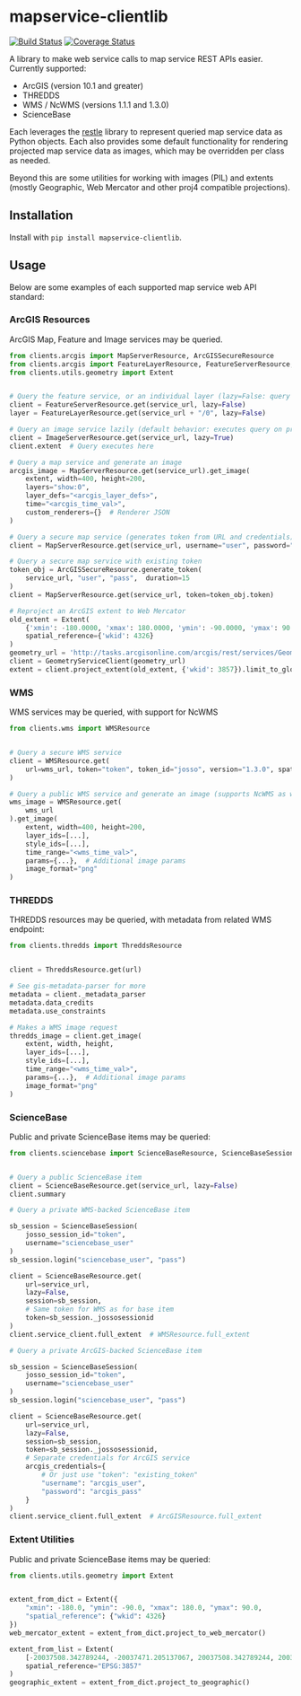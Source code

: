 # mapservice-clientlib

[![Build Status](https://travis-ci.com/consbio/mapservice-clientlib.png?branch=main)](https://travis-ci.com/consbio/mapservice-clientlib)
[![Coverage Status](https://coveralls.io/repos/github/consbio/mapservice-clientlib/badge.svg?branch=main)](https://coveralls.io/github/consbio/mapservice-clientlib?branch=main)


A library to make web service calls to map service REST APIs easier. Currently supported:

* ArcGIS (version 10.1 and greater)
* THREDDS
* WMS / NcWMS (versions 1.1.1 and 1.3.0)
* ScienceBase

Each leverages the [restle](https://github.com/consbio/restle) library to represent queried map service data as Python objects.
Each also provides some default functionality for rendering projected map service data as images, which may be overridden per class as needed.

Beyond this are some utilities for working with images (PIL) and extents (mostly Geographic, Web Mercator and other proj4 compatible projections).

## Installation

Install with `pip install mapservice-clientlib`.


## Usage

Below are some examples of each supported map service web API standard:


### ArcGIS Resources

ArcGIS Map, Feature and Image services may be queried.

```python
from clients.arcgis import MapServerResource, ArcGISSecureResource
from clients.arcgis import FeatureLayerResource, FeatureServerResource, ImageServerResource
from clients.utils.geometry import Extent


# Query the feature service, or an individual layer (lazy=False: query executed right away)
client = FeatureServerResource.get(service_url, lazy=False)
layer = FeatureLayerResource.get(service_url + "/0", lazy=False)

# Query an image service lazily (default behavior: executes query on property reference)
client = ImageServerResource.get(service_url, lazy=True)
client.extent  # Query executes here

# Query a map service and generate an image
arcgis_image = MapServerResource.get(service_url).get_image(
    extent, width=400, height=200,
    layers="show:0",
    layer_defs="<arcgis_layer_defs>",
    time="<arcgis_time_val>",
    custom_renderers={}  # Renderer JSON
)

# Query a secure map service (generates token from URL and credentials)
client = MapServerResource.get(service_url, username="user", password="pass")

# Query a secure map service with existing token
token_obj = ArcGISSecureResource.generate_token(
    service_url, "user", "pass",  duration=15
)
client = MapServerResource.get(service_url, token=token_obj.token)

# Reproject an ArcGIS extent to Web Mercator
old_extent = Extent(
    {'xmin': -180.0000, 'xmax': 180.0000, 'ymin': -90.0000, 'ymax': 90.0000},
    spatial_reference={'wkid': 4326}
)
geometry_url = 'http://tasks.arcgisonline.com/arcgis/rest/services/Geometry/GeometryServer'
client = GeometryServiceClient(geometry_url)
extent = client.project_extent(old_extent, {'wkid': 3857}).limit_to_global_extent()
```


### WMS

WMS services may be queried, with support for NcWMS

```python
from clients.wms import WMSResource


# Query a secure WMS service
client = WMSResource.get(
    url=wms_url, token="token", token_id="josso", version="1.3.0", spatial_ref="EPSG:3857"
)

# Query a public WMS service and generate an image (supports NcWMS as well)
wms_image = WMSResource.get(
    wms_url
).get_image(
    extent, width=400, height=200,
    layer_ids=[...],
    style_ids=[...],
    time_range="<wms_time_val>",
    params={...},  # Additional image params
    image_format="png"
)
```


### THREDDS

THREDDS resources may be queried, with metadata from related WMS endpoint:

```python
from clients.thredds import ThreddsResource


client = ThreddsResource.get(url)

# See gis-metadata-parser for more
metadata = client._metadata_parser
metadata.data_credits
metadata.use_constraints

# Makes a WMS image request
thredds_image = client.get_image(
    extent, width, height,
    layer_ids=[...],
    style_ids=[...],
    time_range="<wms_time_val>",
    params={...},  # Additional image params
    image_format="png"
)
```


### ScienceBase

Public and private ScienceBase items may be queried:

```python
from clients.sciencebase import ScienceBaseResource, ScienceBaseSession


# Query a public ScienceBase item
client = ScienceBaseResource.get(service_url, lazy=False)
client.summary

# Query a private WMS-backed ScienceBase item

sb_session = ScienceBaseSession(
    josso_session_id="token",
    username="sciencebase_user"
)
sb_session.login("sciencebase_user", "pass")

client = ScienceBaseResource.get(
    url=service_url,
    lazy=False,
    session=sb_session,
    # Same token for WMS as for base item
    token=sb_session._jossosessionid
)
client.service_client.full_extent  # WMSResource.full_extent

# Query a private ArcGIS-backed ScienceBase item

sb_session = ScienceBaseSession(
    josso_session_id="token",
    username="sciencebase_user"
)
sb_session.login("sciencebase_user", "pass")

client = ScienceBaseResource.get(
    url=service_url,
    lazy=False,
    session=sb_session,
    token=sb_session._jossosessionid,
    # Separate credentials for ArcGIS service
    arcgis_credentials={
        # Or just use "token": "existing_token"
        "username": "arcgis_user",
        "password": "arcgis_pass"
    }
)
client.service_client.full_extent  # ArcGISResource.full_extent
```


### Extent Utilities

Public and private ScienceBase items may be queried:

```python
from clients.utils.geometry import Extent


extent_from_dict = Extent({
    "xmin": -180.0, "ymin": -90.0, "xmax": 180.0, "ymax": 90.0,
    "spatial_reference": {"wkid": 4326}
})
web_mercator_extent = extent_from_dict.project_to_web_mercator()

extent_from_list = Extent(
    [-20037508.342789244, -20037471.205137067, 20037508.342789244, 20037471.20513706],
    spatial_reference="EPSG:3857"
)
geographic_extent = extent_from_dict.project_to_geographic()
```
